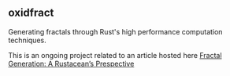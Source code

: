 ## oxidfract

Generating fractals through Rust's high performance computation techniques.

This is an ongoing project related to an article hosted here 
[Fractal Generation: A Rustacean’s Prespective](https://blocr.github.io/posts/fractal_generation.html)


